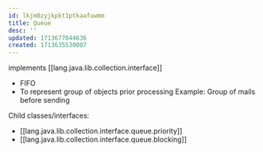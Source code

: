 ```yaml
---
id: lkjm0zyjkpkt1ptkaafuwmm
title: Queue
desc: ''
updated: 1713677044636
created: 1713635530007
---
```


implements [[lang.java.lib.collection.interface]]

- FIFO
- To represent group of objects prior processing
  Example: Group of mails before sending

Child classes/interfaces:

- [[lang.java.lib.collection.interface.queue.priority]]
- [[lang.java.lib.collection.interface.queue.blocking]]